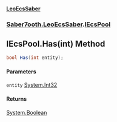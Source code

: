 #### [LeoEcsSaber](index.md 'index')
### [Saber7ooth.LeoEcsSaber](Saber7ooth.LeoEcsSaber.md 'Saber7ooth.LeoEcsSaber').[IEcsPool](IEcsPool.md 'Saber7ooth.LeoEcsSaber.IEcsPool')

## IEcsPool.Has(int) Method

```csharp
bool Has(int entity);
```
#### Parameters

<a name='Saber7ooth.LeoEcsSaber.IEcsPool.Has(int).entity'></a>

`entity` [System.Int32](https://docs.microsoft.com/en-us/dotnet/api/System.Int32 'System.Int32')

#### Returns
[System.Boolean](https://docs.microsoft.com/en-us/dotnet/api/System.Boolean 'System.Boolean')